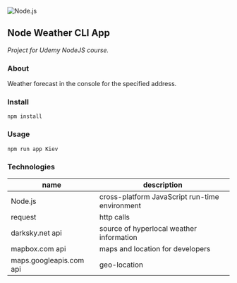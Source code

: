 ![Node.js ](https://github.com/ermondel/wiki/blob/master/files/icons48b/Nodejs48v2.png)

## Node Weather CLI App

_Project for Udemy NodeJS course._

### About

Weather forecast in the console for the specified address.

### Install

```
npm install
```

### Usage

```
npm run app Kiev
```

### Technologies

| name                    | description                                    |
| ----------------------- | ---------------------------------------------- |
| Node.js                 | cross-platform JavaScript run-time environment |
| request                 | http calls                                     |
| darksky.net api         | source of hyperlocal weather information       |
| mapbox.com api          | maps and location for developers               |
| maps.googleapis.com api | geo-location                                   |
